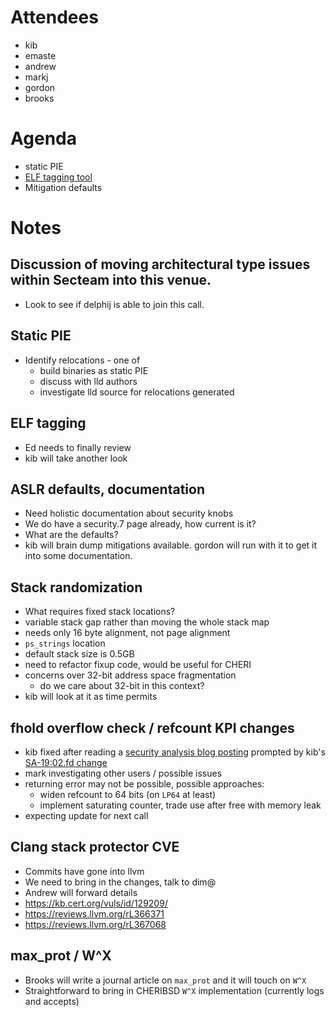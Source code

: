 # Attendees
- kib
- emaste
- andrew
- markj
- gordon
- brooks

# Agenda
- static PIE
- [ELF tagging tool](https://reviews.freebsd.org/D19290)
- Mitigation defaults

# Notes
## Discussion of moving architectural type issues within Secteam into this venue.
- Look to see if delphij is able to join this call.

## Static PIE
- Identify relocations - one of
  - build binaries as static PIE
  - discuss with lld authors
  - investigate lld source for relocations generated

## ELF tagging
- Ed needs to finally review
- kib will take another look

## ASLR defaults, documentation
- Need holistic documentation about security knobs
- We do have a security.7 page already, how current is it?
- What are the defaults?
- kib will brain dump mitigations available. gordon will run with it to get it
  into some documentation.

## Stack randomization
- What requires fixed stack locations?
- variable stack gap rather than moving the whole stack map
- needs only 16 byte alignment, not page alignment
- `ps_strings` location
- default stack size is 0.5GB
- need to refactor fixup code, would be useful for CHERI
- concerns over 32-bit address space fragmentation
  - do we care about 32-bit in this context?
- kib will look at it as time permits

## fhold overflow check / refcount KPI changes
- kib fixed after reading a
  [security analysis blog posting](https://secfault-security.com/blog/FreeBSD-SA-1902.fd.html)
  prompted by kib's [SA-19:02.fd change](https://reviews.freebsd.org/rS350199)
- mark investigating other users / possible issues
- returning error may not be possible, possible approaches:
  - widen refcount to 64 bits (on `LP64` at least)
  - implement saturating counter, trade use after free with memory leak
- expecting update for next call

## Clang stack protector CVE
- Commits have gone into llvm
- We need to bring in the changes, talk to dim@
- Andrew will forward details
- https://kb.cert.org/vuls/id/129209/
- https://reviews.llvm.org/rL366371
- https://reviews.llvm.org/rL367068

## max_prot / W^X
- Brooks will write a journal article on `max_prot` and it will touch on `W^X`
- Straightforward to bring in CHERIBSD `W^X` implementation (currently logs and
  accepts)
